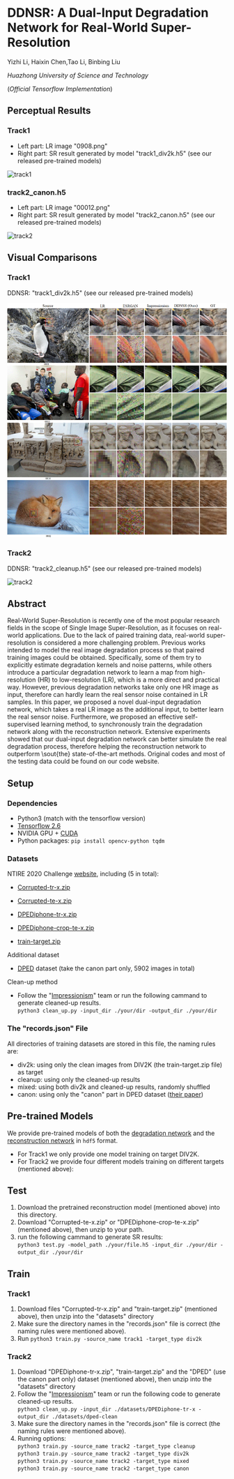 # DDNSR: A Dual-Input Degradation Network for Real-World Super-Resolution

Yizhi Li, Haixin Chen,Tao Li, Binbing Liu

*Huazhong University of Science and Technology*

(*Official Tensorflow Implementation*)

## Perceptual Results

### Track1

- Left part: LR image "0908.png"
- Right part: SR result generated by model "track1_div2k.h5" (see our released pre-trained models)

![track1](full_results/track1.png)

### track2_canon.h5

- Left part: LR image "00012.png"
- Right part: SR result generated by model "track2_canon.h5" (see our released pre-trained models)

![track2](full_results/track2.png)

## Visual Comparisons

### Track1

DDNSR: "track1_div2k.h5" (see our released pre-trained models)

![track1](figs/Fig.4.png)

### Track2

DDNSR: "track2_cleanup.h5" (see our released pre-trained models)

![track2](figs/Fig.5.png)

## Abstract

Real-World Super-Resolution is recently one of the most popular research fields in the scope of Single Image Super-Resolution, as it focuses on real-world applications. Due to the lack of paired training data, real-world super-resolution is considered a more challenging problem. Previous works intended to model the real image degradation process so that paired training images could be obtained. Specifically, some of them try to explicitly estimate degradation kernels and noise patterns, while others introduce a particular degradation network to learn a map from high-resolution (HR) to low-resolution (LR), which is a more direct and practical way. However, previous degradation networks take only one HR image as input, therefore can hardly learn the real sensor noise contained in LR samples. In this paper, we proposed a novel dual-input degradation network, which takes a real LR image as the additional input, to better learn the real sensor noise. Furthermore, we proposed an effective self-supervised learning method, to synchronously train the degradation network along with the reconstruction network. Extensive experiments showed that our dual-input degradation network can better simulate the real degradation process, therefore helping the reconstruction network to outperform \sout{the} state-of-the-art methods. Original codes and most of the testing data could be found on our code website.

## Setup

### Dependencies

- Python3 (match with the tensorflow version)
- [Tensorflow 2.6](https://www.tensorflow.org)
- NVIDIA GPU + [CUDA](https://developer.nvidia.com/cuda-downloads)
- Python packages: `pip install opencv-python tqdm`

### Datasets

NTIRE 2020 Challenge [website](https://competitions.codalab.org/competitions/22220#participate), including (5 in total):

- [Corrupted-tr-x.zip](https://data.vision.ee.ethz.ch/alugmayr/NTIRE2019/public/Corrupted-tr-x.zip)
- [Corrupted-te-x.zip](https://data.vision.ee.ethz.ch/alugmayr/NTIRE2019/public/Corrupted-te-x.zip)


- [DPEDiphone-tr-x.zip](https://data.vision.ee.ethz.ch/alugmayr/NTIRE2019/public/DPEDiphone-tr-x.zip)
- [DPEDiphone-crop-te-x.zip](https://data.vision.ee.ethz.ch/alugmayr/NTIRE2019/public/DPEDiphone-crop-te-x.zip)


- [train-target.zip](https://data.vision.ee.ethz.ch/alugmayr/real-world-sr/NTIRE20/train-target.zip)

Additional dataset

- [DPED](http://people.ee.ethz.ch/~ihnatova/#dataset) dataset (take the canon part only, 5902 images in total)

Clean-up method

- Follow the "[Impressionism](https://github.com/jixiaozhong/RealSR)" team or run the following cammand to generate cleaned-up results.  
  `python3 clean_up.py -input_dir ./your/dir -output_dir ./your/dir`

### The "records.json" File

All directories of training datasets are stored in this file, the naming rules are:

- div2k: using only the clean images from DIV2K (the train-target.zip file) as target
- cleanup: using only the cleaned-up results
- mixed: using both div2k and cleaned-up results, randomly shuffled
- canon: using only the "canon" part in DPED dataset ([their paper](https://ieeexplore.ieee.org/document/8237617))

## Pre-trained Models

We provide pre-trained models of both the [degradation network](https://www.jianguoyun.com/p/DehjpTwQ7cO4CxjD1voEIAA) and the [reconstruction network](https://www.jianguoyun.com/p/DXCOLlkQ7cO4CxjL1voEIAA) in `hdf5` format.

- For Track1 we only provide one model training on target DIV2K.
- For Track2 we provide four different models training on different targets (mentioned above):

## Test

1. Download the pretrained reconstruction model (mentioned above) into this directory.
2. Download "Corrupted-te-x.zip" or "DPEDiphone-crop-te-x.zip" (mentioned above), then unzip to your path.
3. run the following cammand to generate SR results:  
   `python3 test.py -model_path ./your/file.h5 -input_dir ./your/dir -output_dir ./your/dir`

## Train

### Track1

1. Download files "Corrupted-tr-x.zip" and "train-target.zip" (mentioned above), then unzip into the "datasets" directory
1. Make sure the directory names in the "records.json" file is correct (the naming rules were mentioned above).
1. Run `python3 train.py -source_name track1 -target_type div2k`

### Track2

1. Download "DPEDiphone-tr-x.zip", "train-target.zip" and the "DPED" (use the canon part only) dataset (mentioned above), then unzip into the "datasets" directory
2. Follow the "[Impressionism](https://github.com/jixiaozhong/RealSR)" team or run the following code to generate cleaned-up results.  
   `python3 clean_up.py -input_dir ./datasets/DPEDiphone-tr-x -output_dir ./datasets/dped-clean`
3. Make sure the directory names in the "records.json" file is correct (the naming rules were mentioned above).
4. Running options:  
   `python3 train.py -source_name track2 -target_type cleanup`  
   `python3 train.py -source_name track2 -target_type div2k`  
   `python3 train.py -source_name track2 -target_type mixed`  
   `python3 train.py -source_name track2 -target_type canon`
   

